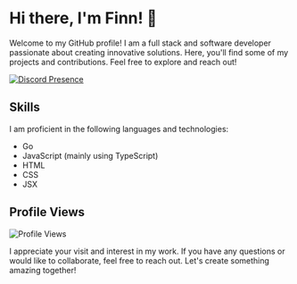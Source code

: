 # Hi there, I'm Finn! 👋

Welcome to my GitHub profile! I am a full stack and software developer passionate about creating innovative solutions. Here, you'll find some of my projects and contributions. Feel free to explore and reach out!

[![Discord Presence](https://lanyard.cnrad.dev/api/1070096922314031235)](https://discord.com/users/1070096922314031235)

## Skills

I am proficient in the following languages and technologies:

- Go
- JavaScript (mainly using TypeScript)
- HTML
- CSS
- JSX

## Profile Views

<img src="https://komarev.com/ghpvc/?username=zetaxftw&&style=flat-square" alt="Profile Views" align="center" />

I appreciate your visit and interest in my work. If you have any questions or would like to collaborate, feel free to reach out. Let's create something amazing together!
